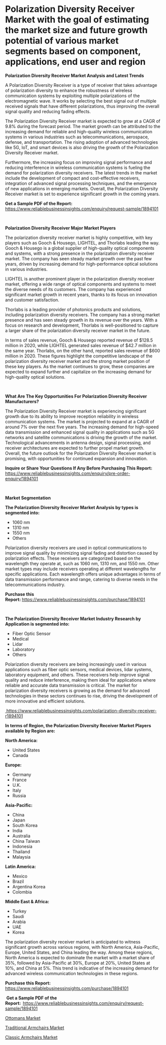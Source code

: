 <p><h1>Polarization Diversity Receiver Market with the goal of estimating the market size and future growth potential of various market segments based on component, applications, end user and region</h1></p><p><strong>Polarization Diversity Receiver Market Analysis and Latest Trends</strong></p>
<p><p>A Polarization Diversity Receiver is a type of receiver that takes advantage of polarization diversity to enhance the robustness of wireless communication systems by exploiting multiple polarizations of the electromagnetic wave. It works by selecting the best signal out of multiple received signals that have different polarizations, thus improving the overall signal quality and reducing fading effects.</p><p>The Polarization Diversity Receiver market is expected to grow at a CAGR of 9.8% during the forecast period. The market growth can be attributed to the increasing demand for reliable and high-quality wireless communication systems in various industries such as telecommunications, aerospace, defense, and transportation. The rising adoption of advanced technologies like 5G, IoT, and smart devices is also driving the growth of the Polarization Diversity Receiver market.</p><p>Furthermore, the increasing focus on improving signal performance and reducing interference in wireless communication systems is fueling the demand for polarization diversity receivers. The latest trends in the market include the development of compact and cost-effective receivers, integration of advanced signal processing techniques, and the emergence of new applications in emerging markets. Overall, the Polarization Diversity Receiver market is set to experience significant growth in the coming years.</p></p>
<p><strong>Get a Sample PDF of the Report:&nbsp;</strong> <a href="https://www.reliablebusinessinsights.com/enquiry/request-sample/1894101">https://www.reliablebusinessinsights.com/enquiry/request-sample/1894101</a></p>
<p>&nbsp;</p>
<p><strong>Polarization Diversity Receiver Major Market Players</strong></p>
<p><p>The polarization diversity receiver market is highly competitive, with key players such as Gooch & Housego, LIGHTEL, and Thorlabs leading the way. Gooch & Housego is a global supplier of high-quality optical components and systems, with a strong presence in the polarization diversity receiver market. The company has seen steady market growth over the past few years, driven by increasing demand for high-performance optical solutions in various industries.</p><p>LIGHTEL is another prominent player in the polarization diversity receiver market, offering a wide range of optical components and systems to meet the diverse needs of its customers. The company has experienced significant market growth in recent years, thanks to its focus on innovation and customer satisfaction.</p><p>Thorlabs is a leading provider of photonics products and solutions, including polarization diversity receivers. The company has a strong market presence and has seen steady growth in its revenue over the years. With a focus on research and development, Thorlabs is well-positioned to capture a larger share of the polarization diversity receiver market in the future.</p><p>In terms of sales revenue, Gooch & Housego reported revenue of $128.5 million in 2020, while LIGHTEL generated sales revenue of $42.7 million in the same year. Thorlabs, on the other hand, reported sales revenue of $600 million in 2020. These figures highlight the competitive landscape of the polarization diversity receiver market and the strong market position of these key players. As the market continues to grow, these companies are expected to expand further and capitalize on the increasing demand for high-quality optical solutions.</p></p>
<p>&nbsp;</p>
<p><strong>What Are The Key Opportunities For Polarization Diversity Receiver Manufacturers?</strong></p>
<p><p>The Polarization Diversity Receiver market is experiencing significant growth due to its ability to improve reception reliability in wireless communication systems. The market is projected to expand at a CAGR of around 7% over the next five years. The increasing demand for high-speed data transmission and enhanced signal quality in applications such as 5G networks and satellite communications is driving the growth of the market. Technological advancements in antenna design, signal processing, and receiver architectures are expected to further propel market growth. Overall, the future outlook for the Polarization Diversity Receiver market is promising, with opportunities for continued expansion and innovation.</p></p>
<p><strong>Inquire or Share Your Questions If Any Before Purchasing This Report:</strong> <a href="https://www.reliablebusinessinsights.com/enquiry/pre-order-enquiry/1894101">https://www.reliablebusinessinsights.com/enquiry/pre-order-enquiry/1894101</a></p>
<p>&nbsp;</p>
<p><strong>Market Segmentation</strong></p>
<p><strong>The Polarization Diversity Receiver Market Analysis by types is segmented into:</strong></p>
<p><ul><li>1060 nm</li><li>1310 nm</li><li>1550 nm</li><li>Others</li></ul></p>
<p><p>Polarization diversity receivers are used in optical communications to improve signal quality by minimizing signal fading and distortion caused by polarization effects. These receivers are categorized based on the wavelength they operate at, such as 1060 nm, 1310 nm, and 1550 nm. Other market types may include receivers operating at different wavelengths for specific applications. Each wavelength offers unique advantages in terms of data transmission performance and range, catering to diverse needs in the telecommunications industry.</p></p>
<p><strong>Purchase this Report:&nbsp;</strong><a href="https://www.reliablebusinessinsights.com/purchase/1894101">https://www.reliablebusinessinsights.com/purchase/1894101</a></p>
<p>&nbsp;</p>
<p><strong>The Polarization Diversity Receiver Market Industry Research by Application is segmented into:</strong></p>
<p><ul><li>Fiber Optic Sensor</li><li>Medical</li><li>Lidar</li><li>Laboratory</li><li>Others</li></ul></p>
<p><p>Polarization diversity receivers are being increasingly used in various applications such as fiber optic sensors, medical devices, lidar systems, laboratory equipment, and others. These receivers help improve signal quality and reduce interference, making them ideal for applications where reliable and accurate data transmission is critical. The market for polarization diversity receivers is growing as the demand for advanced technologies in these sectors continues to rise, driving the development of more innovative and efficient solutions.</p></p>
<p><a href="https://www.reliablebusinessinsights.com/polarization-diversity-receiver-r1894101">&nbsp;https://www.reliablebusinessinsights.com/polarization-diversity-receiver-r1894101</a></p>
<p><strong>In terms of Region, the Polarization Diversity Receiver Market Players available by Region are:</strong></p>
<p>
    <p> <strong> North America: </strong>
        <ul>
            <li>United States</li>
            <li>Canada</li>
        </ul>
        </p> 
    <p> <strong> Europe: </strong>
        <ul>
            <li>Germany</li>
            <li>France</li>
            <li>U.K.</li>
            <li>Italy</li>
            <li>Russia</li>
        </ul>
        </p> 
    <p> <strong> Asia-Pacific: </strong>
        <ul>
            <li>China</li>
            <li>Japan</li>
            <li>South Korea</li>
            <li>India</li>
            <li>Australia</li>
            <li>China Taiwan</li>
            <li>Indonesia</li>
            <li>Thailand</li>
            <li>Malaysia</li>
        </ul>
        </p> 
    <p> <strong> Latin America: </strong>
        <ul>
            <li>Mexico</li>
            <li>Brazil</li>
            <li>Argentina Korea</li>
            <li>Colombia</li>
        </ul>
        </p> 
    <p> <strong> Middle East & Africa: </strong>
        <ul>
            <li>Turkey</li>
            <li>Saudi</li>
            <li>Arabia</li>
            <li>UAE</li>
            <li>Korea</li>
        </ul>
    </p>
    </p>
<p><p>The polarization diversity receiver market is anticipated to witness significant growth across various regions, with North America, Asia-Pacific, Europe, United States, and China leading the way. Among these regions, North America is expected to dominate the market with a market share of 35%, followed by Asia-Pacific at 30%, Europe at 20%, United States at 10%, and China at 5%. This trend is indicative of the increasing demand for advanced wireless communication technologies in these regions.</p></p>
<p><strong>Purchase this Report: </strong><a href="https://www.reliablebusinessinsights.com/purchase/1894101">https://www.reliablebusinessinsights.com/purchase/1894101</a></p>
<p>&nbsp;<strong>Get a Sample PDF of the Report:&nbsp;&nbsp;</strong><a href="https://www.reliablebusinessinsights.com/enquiry/request-sample/1894101">https://www.reliablebusinessinsights.com/enquiry/request-sample/1894101</a></p>
<p><strong></strong></p>
<p><p><a href="https://github.com/faisalayoob601/Market-Research-Report-List-1/blob/main/ottomans-market.md">Ottomans Market</a></p><p><a href="https://github.com/kulaberyasin52/Market-Research-Report-List-1/blob/main/traditional-armchairs-market.md">Traditional Armchairs Market</a></p><p><a href="https://github.com/nafiafirdania/Market-Research-Report-List-1/blob/main/classic-armchairs-market.md">Classic Armchairs Market</a></p></p>